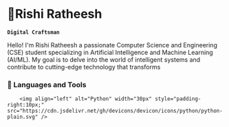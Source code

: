 # 👾Rishi Ratheesh 

**`Digital Craftsman`**

Hello! I'm Rishi Ratheesh a passionate Computer Science and Engineering (CSE) student specializing in Artificial Intelligence and Machine Learning (AI/ML). My goal is to delve into the world of intelligent systems and contribute to cutting-edge technology that transforms

### 🧰 Languages and Tools
        <img align="left" alt="Python" width="30px" style="padding-right:10px;" src="https://cdn.jsdelivr.net/gh/devicons/devicon/icons/python/python-plain.svg" />
#
